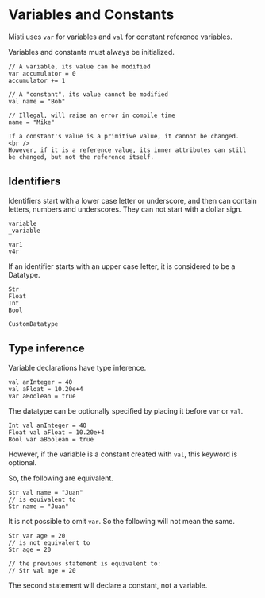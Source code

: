 # Variables and Constants

Misti uses `var` for variables and `val` for constant reference variables.

Variables and constants must always be initialized.

```misti
// A variable, its value can be modified
var accumulator = 0
accumulator += 1
```

```misti
// A "constant", its value cannot be modified
val name = "Bob"

// Illegal, will raise an error in compile time
name = "Mike"
```

```md-info
If a constant's value is a primitive value, it cannot be changed.
<br />
However, if it is a reference value, its inner attributes can still
be changed, but not the reference itself.
```

## Identifiers

Identifiers start with a lower case letter or underscore, 
and then can contain letters,  numbers and underscores. 
They can not start with a dollar sign.

```misti
variable
_variable

var1
v4r
```

If an identifier starts with an upper case letter, it is considered to be
a Datatype.

```misti
Str
Float
Int
Bool

CustomDatatype
```

## Type inference

Variable declarations have type inference.

```misti
val anInteger = 40
val aFloat = 10.20e+4
var aBoolean = true
```

The datatype can be optionally specified by placing it before `var` or `val`.

```misti
Int val anInteger = 40
Float val aFloat = 10.20e+4
Bool var aBoolean = true
```

However, if the variable is a constant created with `val`,
this keyword is optional.

So, the following are equivalent.

```misti
Str val name = "Juan"
// is equivalent to
Str name = "Juan"
```

It is not possible to omit `var`. So the following will not mean the same.

```misti
Str var age = 20
// is not equivalent to
Str age = 20

// the previous statement is equivalent to:
// Str val age = 20
```

The second statement will declare a constant, not a variable.

